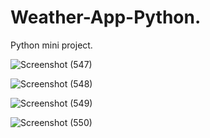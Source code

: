 # Weather-App-Python.  

Python mini project.

![Screenshot (547)](https://user-images.githubusercontent.com/112816730/219843728-153614e1-3721-4795-93de-e9128cbcf6c4.png)


![Screenshot (548)](https://user-images.githubusercontent.com/112816730/219843733-0b8b5423-a482-4acd-8849-8ff6de3e14d0.png)


![Screenshot (549)](https://user-images.githubusercontent.com/112816730/219843736-823f7578-9db9-4773-9c52-d54f8a9bbe4a.png)


![Screenshot (550)](https://user-images.githubusercontent.com/112816730/219843737-e2647584-b378-4fa4-8e87-bdf6916dd78b.png)
